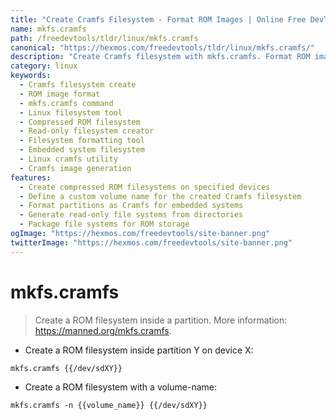 ```yaml
---
title: "Create Cramfs Filesystem - Format ROM Images | Online Free DevTools by Hexmos"
name: mkfs.cramfs
path: /freedevtools/tldr/linux/mkfs.cramfs
canonical: "https://hexmos.com/freedevtools/tldr/linux/mkfs.cramfs/"
description: "Create Cramfs filesystem with mkfs.cramfs. Format ROM images and specify volume names using this command-line tool. Free online tool, no registration required."
category: linux
keywords:
  - Cramfs filesystem create
  - ROM image format
  - mkfs.cramfs command
  - Linux filesystem tool
  - Compressed ROM filesystem
  - Read-only filesystem creator
  - Filesystem formatting tool
  - Embedded system filesystem
  - Linux cramfs utility
  - Cramfs image generation
features:
  - Create compressed ROM filesystems on specified devices
  - Define a custom volume name for the created Cramfs filesystem
  - Format partitions as Cramfs for embedded systems
  - Generate read-only file systems from directories
  - Package file systems for ROM storage
ogImage: "https://hexmos.com/freedevtools/site-banner.png"
twitterImage: "https://hexmos.com/freedevtools/site-banner.png"
---
```


# mkfs.cramfs

> Create a ROM filesystem inside a partition.
> More information: <https://manned.org/mkfs.cramfs>.

- Create a ROM filesystem inside partition Y on device X:

`mkfs.cramfs {{/dev/sdXY}}`

- Create a ROM filesystem with a volume-name:

`mkfs.cramfs -n {{volume_name}} {{/dev/sdXY}}`
